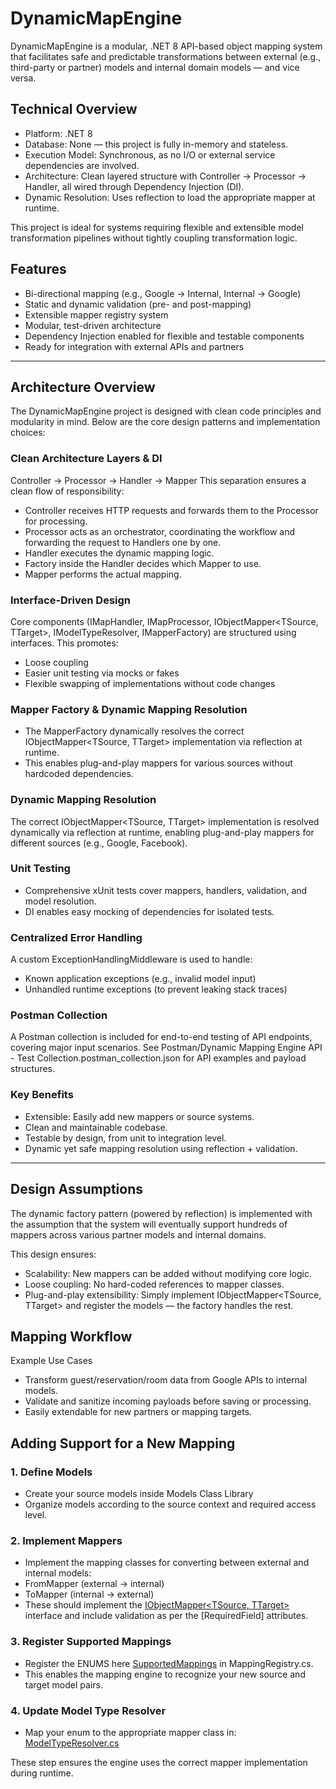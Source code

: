 #  DynamicMapEngine
DynamicMapEngine is a modular, .NET 8 API-based object mapping system that facilitates safe and predictable transformations between external (e.g., third-party or partner) models and internal domain models — and vice versa.

## Technical Overview
- Platform: .NET 8
- Database: None — this project is fully in-memory and stateless.
- Execution Model: Synchronous, as no I/O or external service dependencies are involved.
- Architecture: Clean layered structure with Controller → Processor → Handler, all wired through Dependency Injection (DI).
- Dynamic Resolution: Uses reflection to load the appropriate mapper at runtime.

This project is ideal for systems requiring flexible and extensible model transformation pipelines without tightly coupling transformation logic.

##  Features

- Bi-directional mapping (e.g., Google → Internal, Internal → Google)
- Static and dynamic validation (pre- and post-mapping)
- Extensible mapper registry system
- Modular, test-driven architecture
- Dependency Injection enabled for flexible and testable components
- Ready for integration with external APIs and partners

---

## Architecture Overview
The DynamicMapEngine project is designed with clean code principles and modularity in mind. Below are the core design patterns and implementation choices:

### Clean Architecture Layers & DI
Controller → Processor → Handler → Mapper
This separation ensures a clean flow of responsibility:

- Controller receives HTTP requests and forwards them to the Processor for processing.
- Processor acts as an orchestrator, coordinating the workflow and forwarding the request to Handlers one by one.
- Handler executes the dynamic mapping logic.
- Factory inside the Handler decides which Mapper to use.
- Mapper performs the actual mapping.

### Interface-Driven Design
Core components (IMapHandler, IMapProcessor, IObjectMapper<TSource, TTarget>, IModelTypeResolver, IMapperFactory) are structured using interfaces. This promotes:

- Loose coupling
- Easier unit testing via mocks or fakes
- Flexible swapping of implementations without code changes

### Mapper Factory & Dynamic Mapping Resolution
- The MapperFactory dynamically resolves the correct IObjectMapper<TSource, TTarget> implementation via reflection at runtime.
- This enables plug-and-play mappers for various sources without hardcoded dependencies.

### Dynamic Mapping Resolution
The correct IObjectMapper<TSource, TTarget> implementation is resolved dynamically via reflection at runtime, enabling plug-and-play mappers for different sources (e.g., Google, Facebook).

### Unit Testing
- Comprehensive xUnit tests cover mappers, handlers, validation, and model resolution.
- DI enables easy mocking of dependencies for isolated tests.

### Centralized Error Handling
A custom ExceptionHandlingMiddleware is used to handle:

- Known application exceptions (e.g., invalid model input)
- Unhandled runtime exceptions (to prevent leaking stack traces)

### Postman Collection
A Postman collection is included for end-to-end testing of API endpoints, covering major input scenarios. See Postman/Dynamic Mapping Engine API - Test Collection.postman_collection.json for API examples and payload structures.

### Key Benefits
- Extensible: Easily add new mappers or source systems.
- Clean and maintainable codebase.
- Testable by design, from unit to integration level.
- Dynamic yet safe mapping resolution using reflection + validation.
---

## Design Assumptions
The dynamic factory pattern (powered by reflection) is implemented with the assumption that the system will eventually support hundreds of mappers across various partner models and internal domains.

This design ensures:
- Scalability: New mappers can be added without modifying core logic.
- Loose coupling: No hard-coded references to mapper classes.
- Plug-and-play extensibility: Simply implement IObjectMapper<TSource, TTarget> and register the models — the factory handles the rest.

## Mapping Workflow

Example Use Cases
- Transform guest/reservation/room data from Google APIs to internal models.
- Validate and sanitize incoming payloads before saving or processing.
- Easily extendable for new partners or mapping targets.

## Adding Support for a New Mapping
### 1. Define Models
- Create your source models inside Models Class Library 
- Organize models according to the source context and required access level.
  
### 2. Implement Mappers
- Implement the mapping classes for converting between external and internal models:
- From<PartnerName><ModelName>Mapper (external → internal)
- To<PartnerName><ModelName>Mapper (internal → external)
- These should implement the [IObjectMapper<TSource, TTarget>](https://github.com/kbilal-uddin/DynamicMapEngine/blob/main/MappingEngine.Core/Interfaces/IObjectMapper.cs) interface and include validation as per the [RequiredField] attributes.

### 3. Register Supported Mappings
- Register the ENUMS here [SupportedMappings](https://github.com/kbilal-uddin/DynamicMapEngine/blob/main/MappingEngine.Core/Registry/MappingRegistry.cs#L8) in MappingRegistry.cs.
- This enables the mapping engine to recognize your new source and target model pairs.

### 4. Update Model Type Resolver
- Map your enum to the appropriate mapper class in: [ModelTypeResolver.cs](https://github.com/kbilal-uddin/DynamicMapEngine/blob/main/MappingEngine.Core/ModelTypeResolver.cs#L14)

These step ensures the engine uses the correct mapper implementation during runtime.
